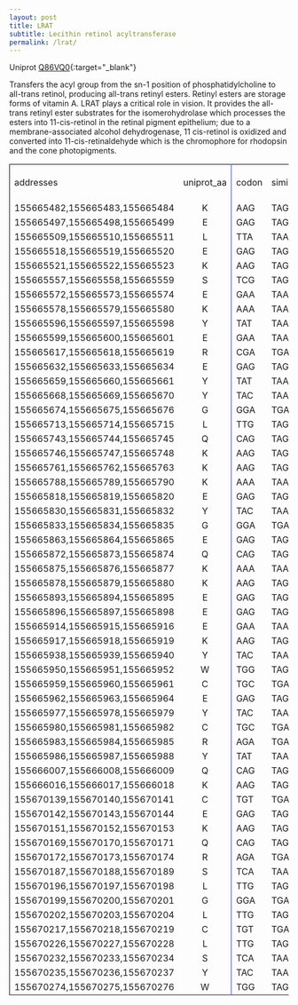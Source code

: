 ```yaml
---
layout: post
title: LRAT
subtitle: Lecithin retinol acyltransferase
permalink: /lrat/
---
```



Uniprot [Q86VQ0](http://www.uniprot.org/uniprot/Q86VQ0){:target="_blank"}

Transfers the acyl group from the sn-1 position of phosphatidylcholine to all-trans retinol, 
producing all-trans retinyl esters. Retinyl esters are storage forms of vitamin A. 
LRAT plays a critical role in vision. It provides the all-trans retinyl ester substrates 
for the isomerohydrolase which processes the esters into 11-cis-retinol in the retinal pigment 
epithelium; due to a membrane-associated alcohol dehydrogenase, 11 cis-retinol is oxidized and converted 
into 11-cis-retinaldehyde which is the chromophore for rhodopsin and the cone photopigments.

<table cellspacing="0" border="0">
	<colgroup width="265"></colgroup>
	<colgroup width="89"></colgroup>
	<colgroup width="57"></colgroup>
	<colgroup width="100"></colgroup>
	<colgroup width="101"></colgroup>
	<colgroup width="113"></colgroup>
	<tr>
		<td style="border-top: 1px solid #000000; border-left: 1px solid #000000" height="21" align="left">addresses</td>
		<td style="border-top: 1px solid #000000; border-right: 1px solid #3333ff" align="center">uniprot_aa</td>
		<td style="border-top: 1px solid #000000" align="left">codon</td>
		<td style="border-top: 1px solid #000000" align="left">similar_stop</td>
		<td style="border-top: 1px solid #3333ff; border-left: 1px solid #3333ff; border-right: 1px solid #3333ff" align="left">dist to splice</td>
		<td style="border-top: 1px solid #000000" align="left">nearest splice</td>
	</tr>
	<tr>
		<td style="border-left: 1px solid #000000" height="21" align="left">155665482,155665483,155665484</td>
		<td style="border-right: 1px solid #3333ff" align="center">K</td>
		<td align="left">AAG</td>
		<td align="left">TAG</td>
		<td style="border-left: 1px solid #3333ff; border-right: 1px solid #3333ff" align="right" sdval="534" sdnum="1033;">534</td>
		<td align="right" sdval="155666018" sdnum="1033;">155666018</td>
	</tr>
	<tr>
		<td style="border-left: 1px solid #000000" height="21" align="left">155665497,155665498,155665499</td>
		<td style="border-right: 1px solid #3333ff" align="center">E</td>
		<td align="left">GAG</td>
		<td align="left">TAG</td>
		<td style="border-left: 1px solid #3333ff; border-right: 1px solid #3333ff" align="right" sdval="519" sdnum="1033;">519</td>
		<td align="right" sdval="155666018" sdnum="1033;">155666018</td>
	</tr>
	<tr>
		<td style="border-left: 1px solid #000000" height="21" align="left">155665509,155665510,155665511</td>
		<td style="border-right: 1px solid #3333ff" align="center">L</td>
		<td align="left">TTA</td>
		<td align="left">TAA</td>
		<td style="border-left: 1px solid #3333ff; border-right: 1px solid #3333ff" align="right" sdval="507" sdnum="1033;">507</td>
		<td align="right" sdval="155666018" sdnum="1033;">155666018</td>
	</tr>
	<tr>
		<td style="border-left: 1px solid #000000" height="21" align="left">155665518,155665519,155665520</td>
		<td style="border-right: 1px solid #3333ff" align="center">E</td>
		<td align="left">GAG</td>
		<td align="left">TAG</td>
		<td style="border-left: 1px solid #3333ff; border-right: 1px solid #3333ff" align="right" sdval="498" sdnum="1033;">498</td>
		<td align="right" sdval="155666018" sdnum="1033;">155666018</td>
	</tr>
	<tr>
		<td style="border-left: 1px solid #000000" height="21" align="left">155665521,155665522,155665523</td>
		<td style="border-right: 1px solid #3333ff" align="center">K</td>
		<td align="left">AAG</td>
		<td align="left">TAG</td>
		<td style="border-left: 1px solid #3333ff; border-right: 1px solid #3333ff" align="right" sdval="495" sdnum="1033;">495</td>
		<td align="right" sdval="155666018" sdnum="1033;">155666018</td>
	</tr>
	<tr>
		<td style="border-left: 1px solid #000000" height="21" align="left">155665557,155665558,155665559</td>
		<td style="border-right: 1px solid #3333ff" align="center">S</td>
		<td align="left">TCG</td>
		<td align="left">TAG</td>
		<td style="border-left: 1px solid #3333ff; border-right: 1px solid #3333ff" align="right" sdval="459" sdnum="1033;">459</td>
		<td align="right" sdval="155666018" sdnum="1033;">155666018</td>
	</tr>
	<tr>
		<td style="border-left: 1px solid #000000" height="21" align="left">155665572,155665573,155665574</td>
		<td style="border-right: 1px solid #3333ff" align="center">E</td>
		<td align="left">GAA</td>
		<td align="left">TAA</td>
		<td style="border-left: 1px solid #3333ff; border-right: 1px solid #3333ff" align="right" sdval="444" sdnum="1033;">444</td>
		<td align="right" sdval="155666018" sdnum="1033;">155666018</td>
	</tr>
	<tr>
		<td style="border-left: 1px solid #000000" height="21" align="left">155665578,155665579,155665580</td>
		<td style="border-right: 1px solid #3333ff" align="center">K</td>
		<td align="left">AAA</td>
		<td align="left">TAA</td>
		<td style="border-left: 1px solid #3333ff; border-right: 1px solid #3333ff" align="right" sdval="438" sdnum="1033;">438</td>
		<td align="right" sdval="155666018" sdnum="1033;">155666018</td>
	</tr>
	<tr>
		<td style="border-left: 1px solid #000000" height="21" align="left">155665596,155665597,155665598</td>
		<td style="border-right: 1px solid #3333ff" align="center">Y</td>
		<td align="left">TAT</td>
		<td align="left">TAA</td>
		<td style="border-left: 1px solid #3333ff; border-right: 1px solid #3333ff" align="right" sdval="420" sdnum="1033;">420</td>
		<td align="right" sdval="155666018" sdnum="1033;">155666018</td>
	</tr>
	<tr>
		<td style="border-left: 1px solid #000000" height="21" align="left">155665599,155665600,155665601</td>
		<td style="border-right: 1px solid #3333ff" align="center">E</td>
		<td align="left">GAA</td>
		<td align="left">TAA</td>
		<td style="border-left: 1px solid #3333ff; border-right: 1px solid #3333ff" align="right" sdval="417" sdnum="1033;">417</td>
		<td align="right" sdval="155666018" sdnum="1033;">155666018</td>
	</tr>
	<tr>
		<td style="border-left: 1px solid #000000" height="21" align="left">155665617,155665618,155665619</td>
		<td style="border-right: 1px solid #3333ff" align="center">R</td>
		<td align="left">CGA</td>
		<td align="left">TGA</td>
		<td style="border-left: 1px solid #3333ff; border-right: 1px solid #3333ff" align="right" sdval="399" sdnum="1033;">399</td>
		<td align="right" sdval="155666018" sdnum="1033;">155666018</td>
	</tr>
	<tr>
		<td style="border-left: 1px solid #000000" height="21" align="left">155665632,155665633,155665634</td>
		<td style="border-right: 1px solid #3333ff" align="center">E</td>
		<td align="left">GAG</td>
		<td align="left">TAG</td>
		<td style="border-left: 1px solid #3333ff; border-right: 1px solid #3333ff" align="right" sdval="384" sdnum="1033;">384</td>
		<td align="right" sdval="155666018" sdnum="1033;">155666018</td>
	</tr>
	<tr>
		<td style="border-left: 1px solid #000000" height="21" align="left">155665659,155665660,155665661</td>
		<td style="border-right: 1px solid #3333ff" align="center">Y</td>
		<td align="left">TAT</td>
		<td align="left">TAA</td>
		<td style="border-left: 1px solid #3333ff; border-right: 1px solid #3333ff" align="right" sdval="357" sdnum="1033;">357</td>
		<td align="right" sdval="155666018" sdnum="1033;">155666018</td>
	</tr>
	<tr>
		<td style="border-left: 1px solid #000000" height="21" align="left">155665668,155665669,155665670</td>
		<td style="border-right: 1px solid #3333ff" align="center">Y</td>
		<td align="left">TAC</td>
		<td align="left">TAA</td>
		<td style="border-left: 1px solid #3333ff; border-right: 1px solid #3333ff" align="right" sdval="348" sdnum="1033;">348</td>
		<td align="right" sdval="155666018" sdnum="1033;">155666018</td>
	</tr>
	<tr>
		<td style="border-left: 1px solid #000000" height="21" align="left">155665674,155665675,155665676</td>
		<td style="border-right: 1px solid #3333ff" align="center">G</td>
		<td align="left">GGA</td>
		<td align="left">TGA</td>
		<td style="border-left: 1px solid #3333ff; border-right: 1px solid #3333ff" align="right" sdval="342" sdnum="1033;">342</td>
		<td align="right" sdval="155666018" sdnum="1033;">155666018</td>
	</tr>
	<tr>
		<td style="border-left: 1px solid #000000" height="21" align="left">155665713,155665714,155665715</td>
		<td style="border-right: 1px solid #3333ff" align="center">L</td>
		<td align="left">TTG</td>
		<td align="left">TAG</td>
		<td style="border-left: 1px solid #3333ff; border-right: 1px solid #3333ff" align="right" sdval="303" sdnum="1033;">303</td>
		<td align="right" sdval="155666018" sdnum="1033;">155666018</td>
	</tr>
	<tr>
		<td style="border-left: 1px solid #000000" height="21" align="left">155665743,155665744,155665745</td>
		<td style="border-right: 1px solid #3333ff" align="center">Q</td>
		<td align="left">CAG</td>
		<td align="left">TAG</td>
		<td style="border-left: 1px solid #3333ff; border-right: 1px solid #3333ff" align="right" sdval="273" sdnum="1033;">273</td>
		<td align="right" sdval="155666018" sdnum="1033;">155666018</td>
	</tr>
	<tr>
		<td style="border-left: 1px solid #000000" height="21" align="left">155665746,155665747,155665748</td>
		<td style="border-right: 1px solid #3333ff" align="center">K</td>
		<td align="left">AAG</td>
		<td align="left">TAG</td>
		<td style="border-left: 1px solid #3333ff; border-right: 1px solid #3333ff" align="right" sdval="270" sdnum="1033;">270</td>
		<td align="right" sdval="155666018" sdnum="1033;">155666018</td>
	</tr>
	<tr>
		<td style="border-left: 1px solid #000000" height="21" align="left">155665761,155665762,155665763</td>
		<td style="border-right: 1px solid #3333ff" align="center">K</td>
		<td align="left">AAG</td>
		<td align="left">TAG</td>
		<td style="border-left: 1px solid #3333ff; border-right: 1px solid #3333ff" align="right" sdval="255" sdnum="1033;">255</td>
		<td align="right" sdval="155666018" sdnum="1033;">155666018</td>
	</tr>
	<tr>
		<td style="border-left: 1px solid #000000" height="21" align="left">155665788,155665789,155665790</td>
		<td style="border-right: 1px solid #3333ff" align="center">K</td>
		<td align="left">AAA</td>
		<td align="left">TAA</td>
		<td style="border-left: 1px solid #3333ff; border-right: 1px solid #3333ff" align="right" sdval="228" sdnum="1033;">228</td>
		<td align="right" sdval="155666018" sdnum="1033;">155666018</td>
	</tr>
	<tr>
		<td style="border-left: 1px solid #000000" height="21" align="left">155665818,155665819,155665820</td>
		<td style="border-right: 1px solid #3333ff" align="center">E</td>
		<td align="left">GAG</td>
		<td align="left">TAG</td>
		<td style="border-left: 1px solid #3333ff; border-right: 1px solid #3333ff" align="right" sdval="198" sdnum="1033;">198</td>
		<td align="right" sdval="155666018" sdnum="1033;">155666018</td>
	</tr>
	<tr>
		<td style="border-left: 1px solid #000000" height="21" align="left">155665830,155665831,155665832</td>
		<td style="border-right: 1px solid #3333ff" align="center">Y</td>
		<td align="left">TAC</td>
		<td align="left">TAA</td>
		<td style="border-left: 1px solid #3333ff; border-right: 1px solid #3333ff" align="right" sdval="186" sdnum="1033;">186</td>
		<td align="right" sdval="155666018" sdnum="1033;">155666018</td>
	</tr>
	<tr>
		<td style="border-left: 1px solid #000000" height="21" align="left">155665833,155665834,155665835</td>
		<td style="border-right: 1px solid #3333ff" align="center">G</td>
		<td align="left">GGA</td>
		<td align="left">TGA</td>
		<td style="border-left: 1px solid #3333ff; border-right: 1px solid #3333ff" align="right" sdval="183" sdnum="1033;">183</td>
		<td align="right" sdval="155666018" sdnum="1033;">155666018</td>
	</tr>
	<tr>
		<td style="border-left: 1px solid #000000" height="21" align="left">155665863,155665864,155665865</td>
		<td style="border-right: 1px solid #3333ff" align="center">E</td>
		<td align="left">GAG</td>
		<td align="left">TAG</td>
		<td style="border-left: 1px solid #3333ff; border-right: 1px solid #3333ff" align="right" sdval="153" sdnum="1033;">153</td>
		<td align="right" sdval="155666018" sdnum="1033;">155666018</td>
	</tr>
	<tr>
		<td style="border-left: 1px solid #000000" height="21" align="left">155665872,155665873,155665874</td>
		<td style="border-right: 1px solid #3333ff" align="center">Q</td>
		<td align="left">CAG</td>
		<td align="left">TAG</td>
		<td style="border-left: 1px solid #3333ff; border-right: 1px solid #3333ff" align="right" sdval="144" sdnum="1033;">144</td>
		<td align="right" sdval="155666018" sdnum="1033;">155666018</td>
	</tr>
	<tr>
		<td style="border-left: 1px solid #000000" height="21" align="left">155665875,155665876,155665877</td>
		<td style="border-right: 1px solid #3333ff" align="center">K</td>
		<td align="left">AAA</td>
		<td align="left">TAA</td>
		<td style="border-left: 1px solid #3333ff; border-right: 1px solid #3333ff" align="right" sdval="141" sdnum="1033;">141</td>
		<td align="right" sdval="155666018" sdnum="1033;">155666018</td>
	</tr>
	<tr>
		<td style="border-left: 1px solid #000000" height="21" align="left">155665878,155665879,155665880</td>
		<td style="border-right: 1px solid #3333ff" align="center">K</td>
		<td align="left">AAG</td>
		<td align="left">TAG</td>
		<td style="border-left: 1px solid #3333ff; border-right: 1px solid #3333ff" align="right" sdval="138" sdnum="1033;">138</td>
		<td align="right" sdval="155666018" sdnum="1033;">155666018</td>
	</tr>
	<tr>
		<td style="border-left: 1px solid #000000" height="21" align="left">155665893,155665894,155665895</td>
		<td style="border-right: 1px solid #3333ff" align="center">E</td>
		<td align="left">GAG</td>
		<td align="left">TAG</td>
		<td style="border-left: 1px solid #3333ff; border-right: 1px solid #3333ff" align="right" sdval="123" sdnum="1033;">123</td>
		<td align="right" sdval="155666018" sdnum="1033;">155666018</td>
	</tr>
	<tr>
		<td style="border-left: 1px solid #000000" height="21" align="left">155665896,155665897,155665898</td>
		<td style="border-right: 1px solid #3333ff" align="center">E</td>
		<td align="left">GAG</td>
		<td align="left">TAG</td>
		<td style="border-left: 1px solid #3333ff; border-right: 1px solid #3333ff" align="right" sdval="120" sdnum="1033;">120</td>
		<td align="right" sdval="155666018" sdnum="1033;">155666018</td>
	</tr>
	<tr>
		<td style="border-left: 1px solid #000000" height="21" align="left">155665914,155665915,155665916</td>
		<td style="border-right: 1px solid #3333ff" align="center">E</td>
		<td align="left">GAA</td>
		<td align="left">TAA</td>
		<td style="border-left: 1px solid #3333ff; border-right: 1px solid #3333ff" align="right" sdval="102" sdnum="1033;">102</td>
		<td align="right" sdval="155666018" sdnum="1033;">155666018</td>
	</tr>
	<tr>
		<td style="border-left: 1px solid #000000" height="21" align="left">155665917,155665918,155665919</td>
		<td style="border-right: 1px solid #3333ff" align="center">K</td>
		<td align="left">AAG</td>
		<td align="left">TAG</td>
		<td style="border-left: 1px solid #3333ff; border-right: 1px solid #3333ff" align="right" sdval="99" sdnum="1033;">99</td>
		<td align="right" sdval="155666018" sdnum="1033;">155666018</td>
	</tr>
	<tr>
		<td style="border-left: 1px solid #000000" height="21" align="left">155665938,155665939,155665940</td>
		<td style="border-right: 1px solid #3333ff" align="center">Y</td>
		<td align="left">TAC</td>
		<td align="left">TAA</td>
		<td style="border-left: 1px solid #3333ff; border-right: 1px solid #3333ff" align="right" sdval="78" sdnum="1033;">78</td>
		<td align="right" sdval="155666018" sdnum="1033;">155666018</td>
	</tr>
	<tr>
		<td style="border-left: 1px solid #000000" height="21" align="left">155665950,155665951,155665952</td>
		<td style="border-right: 1px solid #3333ff" align="center">W</td>
		<td align="left">TGG</td>
		<td align="left">TAG</td>
		<td style="border-left: 1px solid #3333ff; border-right: 1px solid #3333ff" align="right" sdval="66" sdnum="1033;">66</td>
		<td align="right" sdval="155666018" sdnum="1033;">155666018</td>
	</tr>
	<tr>
		<td style="border-left: 1px solid #000000" height="21" align="left">155665959,155665960,155665961</td>
		<td style="border-right: 1px solid #3333ff" align="center">C</td>
		<td align="left">TGC</td>
		<td align="left">TGA</td>
		<td style="border-left: 1px solid #3333ff; border-right: 1px solid #3333ff" align="right" sdval="57" sdnum="1033;">57</td>
		<td align="right" sdval="155666018" sdnum="1033;">155666018</td>
	</tr>
	<tr>
		<td style="border-left: 1px solid #000000" height="21" align="left">155665962,155665963,155665964</td>
		<td style="border-right: 1px solid #3333ff" align="center">E</td>
		<td align="left">GAG</td>
		<td align="left">TAG</td>
		<td style="border-left: 1px solid #3333ff; border-right: 1px solid #3333ff" align="right" sdval="54" sdnum="1033;">54</td>
		<td align="right" sdval="155666018" sdnum="1033;">155666018</td>
	</tr>
	<tr>
		<td style="border-left: 1px solid #000000" height="21" align="left">155665977,155665978,155665979</td>
		<td style="border-right: 1px solid #3333ff" align="center">Y</td>
		<td align="left">TAC</td>
		<td align="left">TAA</td>
		<td style="border-left: 1px solid #3333ff; border-right: 1px solid #3333ff" align="right" sdval="39" sdnum="1033;">39</td>
		<td align="right" sdval="155666018" sdnum="1033;">155666018</td>
	</tr>
	<tr>
		<td style="border-left: 1px solid #000000" height="21" align="left">155665980,155665981,155665982</td>
		<td style="border-right: 1px solid #3333ff" align="center">C</td>
		<td align="left">TGC</td>
		<td align="left">TGA</td>
		<td style="border-left: 1px solid #3333ff; border-right: 1px solid #3333ff" align="right" sdval="36" sdnum="1033;">36</td>
		<td align="right" sdval="155666018" sdnum="1033;">155666018</td>
	</tr>
	<tr>
		<td style="border-left: 1px solid #000000" height="21" align="left">155665983,155665984,155665985</td>
		<td style="border-right: 1px solid #3333ff" align="center">R</td>
		<td align="left">AGA</td>
		<td align="left">TGA</td>
		<td style="border-left: 1px solid #3333ff; border-right: 1px solid #3333ff" align="right" sdval="33" sdnum="1033;">33</td>
		<td align="right" sdval="155666018" sdnum="1033;">155666018</td>
	</tr>
	<tr>
		<td style="border-left: 1px solid #000000" height="21" align="left">155665986,155665987,155665988</td>
		<td style="border-right: 1px solid #3333ff" align="center">Y</td>
		<td align="left">TAT</td>
		<td align="left">TAA</td>
		<td style="border-left: 1px solid #3333ff; border-right: 1px solid #3333ff" align="right" sdval="30" sdnum="1033;">30</td>
		<td align="right" sdval="155666018" sdnum="1033;">155666018</td>
	</tr>
	<tr>
		<td style="border-left: 1px solid #000000" height="21" align="left">155666007,155666008,155666009</td>
		<td style="border-right: 1px solid #3333ff" align="center">Q</td>
		<td align="left">CAG</td>
		<td align="left">TAG</td>
		<td style="border-left: 1px solid #3333ff; border-right: 1px solid #3333ff" align="right" sdval="9" sdnum="1033;">9</td>
		<td align="right" sdval="155666018" sdnum="1033;">155666018</td>
	</tr>
	<tr>
		<td style="border-left: 1px solid #000000" height="21" align="left">155666016,155666017,155666018</td>
		<td style="border-right: 1px solid #3333ff" align="center">K</td>
		<td align="left">AAG</td>
		<td align="left">TAG</td>
		<td style="border-left: 1px solid #3333ff; border-right: 1px solid #3333ff" align="right" sdval="0" sdnum="1033;">0</td>
		<td align="right" sdval="155666018" sdnum="1033;">155666018</td>
	</tr>
	<tr>
		<td style="border-left: 1px solid #000000" height="21" align="left">155670139,155670140,155670141</td>
		<td style="border-right: 1px solid #3333ff" align="center">C</td>
		<td align="left">TGT</td>
		<td align="left">TGA</td>
		<td style="border-left: 1px solid #3333ff; border-right: 1px solid #3333ff" align="right" sdval="3" sdnum="1033;">3</td>
		<td align="right" sdval="155670136" sdnum="1033;">155670136</td>
	</tr>
	<tr>
		<td style="border-left: 1px solid #000000" height="21" align="left">155670142,155670143,155670144</td>
		<td style="border-right: 1px solid #3333ff" align="center">E</td>
		<td align="left">GAG</td>
		<td align="left">TAG</td>
		<td style="border-left: 1px solid #3333ff; border-right: 1px solid #3333ff" align="right" sdval="6" sdnum="1033;">6</td>
		<td align="right" sdval="155670136" sdnum="1033;">155670136</td>
	</tr>
	<tr>
		<td style="border-left: 1px solid #000000" height="21" align="left">155670151,155670152,155670153</td>
		<td style="border-right: 1px solid #3333ff" align="center">K</td>
		<td align="left">AAG</td>
		<td align="left">TAG</td>
		<td style="border-left: 1px solid #3333ff; border-right: 1px solid #3333ff" align="right" sdval="15" sdnum="1033;">15</td>
		<td align="right" sdval="155670136" sdnum="1033;">155670136</td>
	</tr>
	<tr>
		<td style="border-left: 1px solid #000000" height="21" align="left">155670169,155670170,155670171</td>
		<td style="border-right: 1px solid #3333ff" align="center">Q</td>
		<td align="left">CAG</td>
		<td align="left">TAG</td>
		<td style="border-left: 1px solid #3333ff; border-right: 1px solid #3333ff" align="right" sdval="33" sdnum="1033;">33</td>
		<td align="right" sdval="155670136" sdnum="1033;">155670136</td>
	</tr>
	<tr>
		<td style="border-left: 1px solid #000000" height="21" align="left">155670172,155670173,155670174</td>
		<td style="border-right: 1px solid #3333ff" align="center">R</td>
		<td align="left">AGA</td>
		<td align="left">TGA</td>
		<td style="border-left: 1px solid #3333ff; border-right: 1px solid #3333ff" align="right" sdval="36" sdnum="1033;">36</td>
		<td align="right" sdval="155670136" sdnum="1033;">155670136</td>
	</tr>
	<tr>
		<td style="border-left: 1px solid #000000" height="21" align="left">155670187,155670188,155670189</td>
		<td style="border-right: 1px solid #3333ff" align="center">S</td>
		<td align="left">TCA</td>
		<td align="left">TAA</td>
		<td style="border-left: 1px solid #3333ff; border-right: 1px solid #3333ff" align="right" sdval="51" sdnum="1033;">51</td>
		<td align="right" sdval="155670136" sdnum="1033;">155670136</td>
	</tr>
	<tr>
		<td style="border-left: 1px solid #000000" height="21" align="left">155670196,155670197,155670198</td>
		<td style="border-right: 1px solid #3333ff" align="center">L</td>
		<td align="left">TTG</td>
		<td align="left">TAG</td>
		<td style="border-left: 1px solid #3333ff; border-right: 1px solid #3333ff" align="right" sdval="60" sdnum="1033;">60</td>
		<td align="right" sdval="155670136" sdnum="1033;">155670136</td>
	</tr>
	<tr>
		<td style="border-left: 1px solid #000000" height="21" align="left">155670199,155670200,155670201</td>
		<td style="border-right: 1px solid #3333ff" align="center">G</td>
		<td align="left">GGA</td>
		<td align="left">TGA</td>
		<td style="border-left: 1px solid #3333ff; border-right: 1px solid #3333ff" align="right" sdval="63" sdnum="1033;">63</td>
		<td align="right" sdval="155670136" sdnum="1033;">155670136</td>
	</tr>
	<tr>
		<td style="border-left: 1px solid #000000" height="21" align="left">155670202,155670203,155670204</td>
		<td style="border-right: 1px solid #3333ff" align="center">L</td>
		<td align="left">TTG</td>
		<td align="left">TAG</td>
		<td style="border-left: 1px solid #3333ff; border-right: 1px solid #3333ff" align="right" sdval="66" sdnum="1033;">66</td>
		<td align="right" sdval="155670136" sdnum="1033;">155670136</td>
	</tr>
	<tr>
		<td style="border-left: 1px solid #000000" height="21" align="left">155670217,155670218,155670219</td>
		<td style="border-right: 1px solid #3333ff" align="center">C</td>
		<td align="left">TGT</td>
		<td align="left">TGA</td>
		<td style="border-left: 1px solid #3333ff; border-right: 1px solid #3333ff" align="right" sdval="81" sdnum="1033;">81</td>
		<td align="right" sdval="155670136" sdnum="1033;">155670136</td>
	</tr>
	<tr>
		<td style="border-left: 1px solid #000000" height="21" align="left">155670226,155670227,155670228</td>
		<td style="border-right: 1px solid #3333ff" align="center">L</td>
		<td align="left">TTG</td>
		<td align="left">TAG</td>
		<td style="border-left: 1px solid #3333ff; border-right: 1px solid #3333ff" align="right" sdval="90" sdnum="1033;">90</td>
		<td align="right" sdval="155670136" sdnum="1033;">155670136</td>
	</tr>
	<tr>
		<td style="border-left: 1px solid #000000" height="21" align="left">155670232,155670233,155670234</td>
		<td style="border-right: 1px solid #3333ff" align="center">S</td>
		<td align="left">TCA</td>
		<td align="left">TAA</td>
		<td style="border-left: 1px solid #3333ff; border-right: 1px solid #3333ff" align="right" sdval="96" sdnum="1033;">96</td>
		<td align="right" sdval="155670136" sdnum="1033;">155670136</td>
	</tr>
	<tr>
		<td style="border-left: 1px solid #000000" height="21" align="left">155670235,155670236,155670237</td>
		<td style="border-right: 1px solid #3333ff" align="center">Y</td>
		<td align="left">TAC</td>
		<td align="left">TAA</td>
		<td style="border-left: 1px solid #3333ff; border-right: 1px solid #3333ff" align="right" sdval="99" sdnum="1033;">99</td>
		<td align="right" sdval="155670136" sdnum="1033;">155670136</td>
	</tr>
	<tr>
		<td style="border-left: 1px solid #000000" height="21" align="left">155670274,155670275,155670276</td>
		<td style="border-right: 1px solid #3333ff" align="center">W</td>
		<td align="left">TGG</td>
		<td align="left">TAG</td>
		<td style="border-left: 1px solid #3333ff; border-right: 1px solid #3333ff" align="right" sdval="138" sdnum="1033;">138</td>
		<td align="right" sdval="155670136" sdnum="1033;">155670136</td>
	</tr>
</table>
